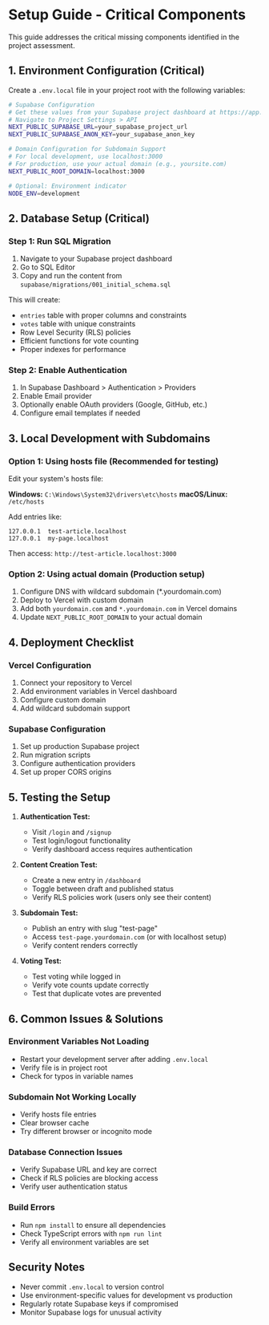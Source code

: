# Setup Guide - Critical Components

This guide addresses the critical missing components identified in the project assessment.

## 1. Environment Configuration (Critical)

Create a `.env.local` file in your project root with the following variables:

```bash
# Supabase Configuration
# Get these values from your Supabase project dashboard at https://app.supabase.com/
# Navigate to Project Settings > API
NEXT_PUBLIC_SUPABASE_URL=your_supabase_project_url
NEXT_PUBLIC_SUPABASE_ANON_KEY=your_supabase_anon_key

# Domain Configuration for Subdomain Support
# For local development, use localhost:3000
# For production, use your actual domain (e.g., yoursite.com)
NEXT_PUBLIC_ROOT_DOMAIN=localhost:3000

# Optional: Environment indicator
NODE_ENV=development
```

## 2. Database Setup (Critical)

### Step 1: Run SQL Migration
1. Navigate to your Supabase project dashboard
2. Go to SQL Editor
3. Copy and run the content from `supabase/migrations/001_initial_schema.sql`

This will create:
- `entries` table with proper columns and constraints
- `votes` table with unique constraints
- Row Level Security (RLS) policies
- Efficient functions for vote counting
- Proper indexes for performance

### Step 2: Enable Authentication
1. In Supabase Dashboard > Authentication > Providers
2. Enable Email provider
3. Optionally enable OAuth providers (Google, GitHub, etc.)
4. Configure email templates if needed

## 3. Local Development with Subdomains

### Option 1: Using hosts file (Recommended for testing)
Edit your system's hosts file:

**Windows:** `C:\Windows\System32\drivers\etc\hosts`
**macOS/Linux:** `/etc/hosts`

Add entries like:
```
127.0.0.1  test-article.localhost
127.0.0.1  my-page.localhost
```

Then access: `http://test-article.localhost:3000`

### Option 2: Using actual domain (Production setup)
1. Configure DNS with wildcard subdomain (*.yourdomain.com)
2. Deploy to Vercel with custom domain
3. Add both `yourdomain.com` and `*.yourdomain.com` in Vercel domains
4. Update `NEXT_PUBLIC_ROOT_DOMAIN` to your actual domain

## 4. Deployment Checklist

### Vercel Configuration
1. Connect your repository to Vercel
2. Add environment variables in Vercel dashboard
3. Configure custom domain
4. Add wildcard subdomain support

### Supabase Configuration
1. Set up production Supabase project
2. Run migration scripts
3. Configure authentication providers
4. Set up proper CORS origins

## 5. Testing the Setup

1. **Authentication Test:**
   - Visit `/login` and `/signup`
   - Test login/logout functionality
   - Verify dashboard access requires authentication

2. **Content Creation Test:**
   - Create a new entry in `/dashboard`
   - Toggle between draft and published status
   - Verify RLS policies work (users only see their content)

3. **Subdomain Test:**
   - Publish an entry with slug "test-page"
   - Access `test-page.yourdomain.com` (or with localhost setup)
   - Verify content renders correctly

4. **Voting Test:**
   - Test voting while logged in
   - Verify vote counts update correctly
   - Test that duplicate votes are prevented

## 6. Common Issues & Solutions

### Environment Variables Not Loading
- Restart your development server after adding `.env.local`
- Verify file is in project root
- Check for typos in variable names

### Subdomain Not Working Locally
- Verify hosts file entries
- Clear browser cache
- Try different browser or incognito mode

### Database Connection Issues
- Verify Supabase URL and key are correct
- Check if RLS policies are blocking access
- Verify user authentication status

### Build Errors
- Run `npm install` to ensure all dependencies
- Check TypeScript errors with `npm run lint`
- Verify all environment variables are set

## Security Notes

- Never commit `.env.local` to version control
- Use environment-specific values for development vs production
- Regularly rotate Supabase keys if compromised
- Monitor Supabase logs for unusual activity 